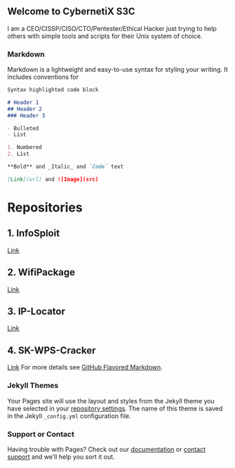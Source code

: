 ## Welcome to CybernetiX S3C

I am a CEO/CISSP/CISO/CTO/Pentester/Ethical Hacker just trying to help others with simple tools and scripts for their Unix system of choice.

### Markdown

Markdown is a lightweight and easy-to-use syntax for styling your writing. It includes conventions for

```markdown
Syntax highlighted code block

# Header 1
## Header 2
### Header 3

- Bulleted
- List

1. Numbered
2. List

**Bold** and _Italic_ and `Code` text

[Link](url) and ![Image](src)
```
# Repositories

## **1. InfoSploit**


[Link](https://www.GitHub.com/CybernetiX-S3C/InfoSploit) 


## **2. WifiPackage**


[Link](https://www.GitHub.com/CybernetiX-S3C/WifiPackage)


## **3. IP-Locator**


[Link](https://www.GitHub.com/CybernetiX-S3C/IP-Locator)


## **4. SK-WPS-Cracker**


[Link](https://www.GitHub.com/CybernetiX-S3C/IP-Locator)
For more details see [GitHub Flavored Markdown](https://guides.github.com/features/mastering-markdown/).

### Jekyll Themes

Your Pages site will use the layout and styles from the Jekyll theme you have selected in your [repository settings](https://github.com/CybernetiX-S3C/CybernetiX-S3C.github.io/settings). The name of this theme is saved in the Jekyll `_config.yml` configuration file.

### Support or Contact

Having trouble with Pages? Check out our [documentation](https://help.github.com/categories/github-pages-basics/) or [contact support](https://github.com/contact) and we’ll help you sort it out.
